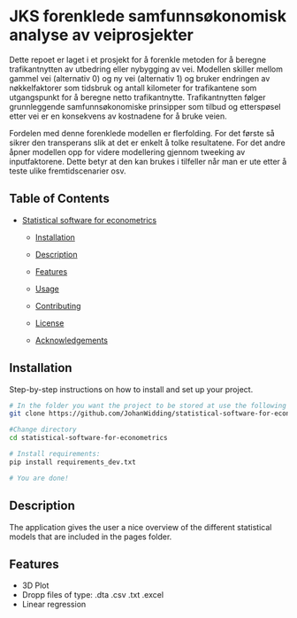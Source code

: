 # JKS forenklede samfunnsøkonomisk analyse av veiprosjekter

Dette repoet er laget i et prosjekt for å forenkle metoden for å beregne trafikantnytten av utbedring eller nybygging av vei. Modellen skiller mellom gammel vei (alternativ 0) og ny vei (alternativ 1) og bruker endringen av nøkkelfaktorer som tidsbruk og antall kilometer for trafikantene som utgangspunkt for å beregne netto trafikantnytte. Trafikantnytten følger grunnleggende samfunnsøkonomiske prinsipper som tilbud og etterspøsel etter vei er en konsekvens av kostnadene for å bruke veien. 

Fordelen med denne forenklede modellen er flerfolding. For det første så sikrer den transperans slik at det er enkelt å tolke resultatene. For det andre åpner modellen opp for videre modellering gjennom tweeking av inputfaktorene. Dette betyr at den kan brukes i tilfeller når man er ute etter å teste ulike fremtidscenarier osv. 

## Table of Contents

- [Statistical software for econometrics](#project-name)
  - [Installation](#installation)
  - [Description](#description)
  - [Features](#features)
  
  - [Usage](#usage)
  - [Contributing](#contributing)
  - [License](#license)
  - [Acknowledgements](#acknowledgements)

## Installation

Step-by-step instructions on how to install and set up your project. 
```bash
# In the folder you want the project to be stored at use the following command:
git clone https://github.com/JohanWidding/statistical-software-for-econometrics.git

#Change directory
cd statistical-software-for-econometrics

# Install requirements:
pip install requirements_dev.txt

# You are done!
```

## Description

The application gives the user a nice overview of the different statistical models that are included in the pages folder.

## Features

- 3D Plot
- Dropp files of type: .dta .csv .txt .excel
- Linear regression

